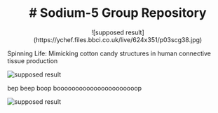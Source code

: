 <h1 align="center">
# Sodium-5 Group Repository
</h1>

<p align="center">
![supposed result](https://ychef.files.bbci.co.uk/live/624x351/p03scg38.jpg)

Spinning Life: Mimicking cotton candy structures in human connective tissue production

![supposed result](https://image.made-in-china.com/201f0j00tidzNyeCnPfY/Uhpc-Polymer-Synthetic-Fiber-Anti-Crack-High-Performance-Fibre.jpg)

bep beep boop boooooooooooooooooooooop

![supposed result](https://assets.iflscience.com/assets/articleNo/33774/aImg/10167/1464384689-1214-cotton-candy-machine-used-to-create-tiny-artificial-blood-vessels-o.webp)
</p>
